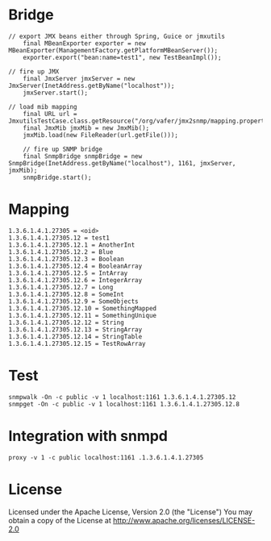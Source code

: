 # Bridge

    // export JMX beans either through Spring, Guice or jmxutils
		final MBeanExporter exporter = new MBeanExporter(ManagementFactory.getPlatformMBeanServer());
		exporter.export("bean:name=test1", new TestBeanImpl());	

    // fire up JMX
		final JmxServer jmxServer = new JmxServer(InetAddress.getByName("localhost"));
		jmxServer.start();	

    // load mib mapping
		final URL url = JmxutilsTestCase.class.getResource("/org/vafer/jmx2snmp/mapping.properties");
		final JmxMib jmxMib = new JmxMib();
		jmxMib.load(new FileReader(url.getFile()));

		// fire up SNMP bridge
		final SnmpBridge snmpBridge = new SnmpBridge(InetAddress.getByName("localhost"), 1161, jmxServer, jmxMib);
		snmpBridge.start();


# Mapping

    1.3.6.1.4.1.27305 = <oid>
    1.3.6.1.4.1.27305.12 = test1
    1.3.6.1.4.1.27305.12.1 = AnotherInt
    1.3.6.1.4.1.27305.12.2 = Blue
    1.3.6.1.4.1.27305.12.3 = Boolean
    1.3.6.1.4.1.27305.12.4 = BooleanArray
    1.3.6.1.4.1.27305.12.5 = IntArray
    1.3.6.1.4.1.27305.12.6 = IntegerArray
    1.3.6.1.4.1.27305.12.7 = Long
    1.3.6.1.4.1.27305.12.8 = SomeInt
    1.3.6.1.4.1.27305.12.9 = SomeObjects
    1.3.6.1.4.1.27305.12.10 = SomethingMapped
    1.3.6.1.4.1.27305.12.11 = SomethingUnique
    1.3.6.1.4.1.27305.12.12 = String
    1.3.6.1.4.1.27305.12.13 = StringArray
    1.3.6.1.4.1.27305.12.14 = StringTable
    1.3.6.1.4.1.27305.12.15 = TestRowArray

# Test

    snmpwalk -On -c public -v 1 localhost:1161 1.3.6.1.4.1.27305.12
    snmpget -On -c public -v 1 localhost:1161 1.3.6.1.4.1.27305.12.8

# Integration with snmpd

    proxy -v 1 -c public localhost:1161 .1.3.6.1.4.1.27305

# License

Licensed under the Apache License, Version 2.0 (the "License")
You may obtain a copy of the License at http://www.apache.org/licenses/LICENSE-2.0
